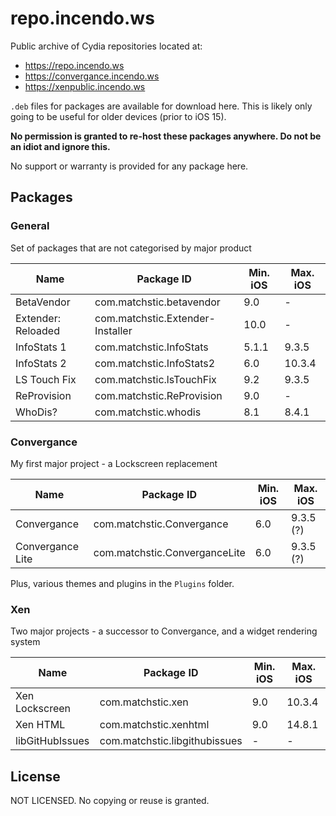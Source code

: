 # repo.incendo.ws
Public archive of Cydia repositories located at:

- https://repo.incendo.ws
- https://convergance.incendo.ws
- https://xenpublic.incendo.ws

`.deb` files for packages are available for download here. This is likely only going to be useful for older devices (prior to iOS 15).

__No permission is granted to re-host these packages anywhere. Do not be an idiot and ignore this.__

No support or warranty is provided for any package here.

## Packages

### General

Set of packages that are not categorised by major product

| Name               | Package ID                       | Min. iOS | Max. iOS |
| ------------------ | -------------------------------- | -------- | -------- |
| BetaVendor         | com.matchstic.betavendor         | 9.0      | -        |
| Extender: Reloaded | com.matchstic.Extender-Installer | 10.0     | -        |
| InfoStats 1        | com.matchstic.InfoStats          | 5.1.1    | 9.3.5    |
| InfoStats 2        | com.matchstic.InfoStats2         | 6.0      | 10.3.4   |
| LS Touch Fix       | com.matchstic.lsTouchFix         | 9.2      | 9.3.5    |
| ReProvision        | com.matchstic.ReProvision        | 9.0      | -        |
| WhoDis?            | com.matchstic.whodis             | 8.1      | 8.4.1    |


### Convergance

My first major project - a Lockscreen replacement

| Name             | Package ID                    | Min. iOS | Max. iOS  |
| ---------------- | ----------------------------- | -------- | --------- |
| Convergance      | com.matchstic.Convergance     | 6.0      | 9.3.5 (?) |
| Convergance Lite | com.matchstic.ConverganceLite | 6.0      | 9.3.5 (?) |

Plus, various themes and plugins in the `Plugins` folder.

### Xen

Two major projects - a successor to Convergance, and a widget rendering system

| Name            | Package ID                    | Min. iOS | Max. iOS |
| --------------- | ----------------------------- | -------- | -------- |
| Xen Lockscreen  | com.matchstic.xen             | 9.0      | 10.3.4   |
| Xen HTML        | com.matchstic.xenhtml         | 9.0      | 14.8.1   |
| libGitHubIssues | com.matchstic.libgithubissues | -        | -        |

## License

NOT LICENSED. No copying or reuse is granted.
